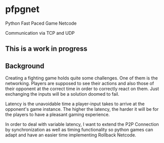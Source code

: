 # pfpgnet
Python Fast Paced Game Netcode

Communication via TCP and UDP

## This is a work in progress

## Background

Creating a fighting game holds quite some challenges. One of them is the networking. Players
are supposed to see their actions and also those of their opponent at the correct time in order
to correctly react on them. Just exchanging the inputs will be a solution doomed to fail.

Latency is the unavoidable time a player-input takes to arrive at the opponent's game instance.
The higher the latency, the harder it will be for the players to have a pleasant gaming experience.

In order to deal with variable latency, I want to extend the P2P Connection by synchronization as well
as timing functionality so python games can adapt and have an easier time implementing Rollback Netcode.
